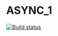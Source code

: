# ASYNC_1

[![Build status](https://ci.appveyor.com/api/projects/status/ch1hjklie3fhj8rl/branch/main?svg=true)](https://ci.appveyor.com/project/ustasnov/async-1/branch/main)

